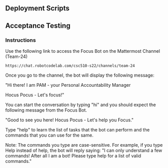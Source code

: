 ## Deployment Scripts

## Acceptance Testing
### Instructions

Use the following link to access the Focus Bot on the Mattermost Channel (Team-24) 

    https://chat.robotcodelab.com/csc510-s22/channels/team-24

Once you go to the channel, the bot will display the following message:

"Hi there! I am PAM - your Personal Accountability Manager

Hocus Pocus - Let's focus!"

You can start the conversation by typing "hi" and you should expect the following message from the Focus Bot.

"Good to see you here! Hocus Pocus - Let's help you Focus."

Type "help" to learn the list of tasks that the bot can perform and the commands that you can use for the same.

Note: The commands you type are case-sensitive. For example, if you type Help instead of help, the bot will reply saying: "I can only understand a few commands! After all I am a bot! Please type help for a list of valid commands."

